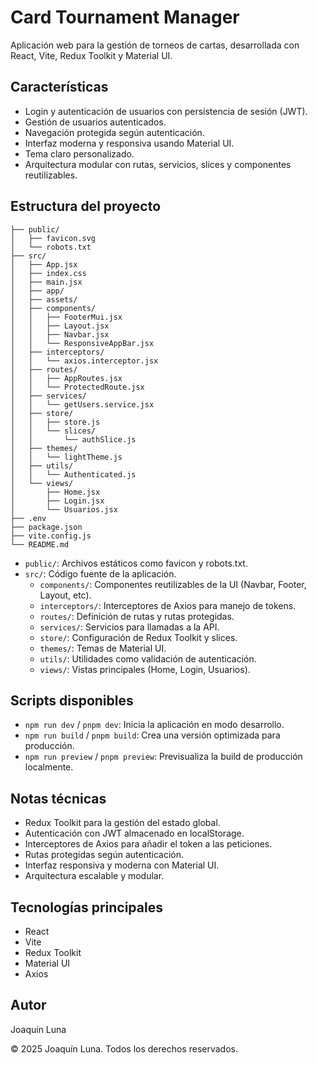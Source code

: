 # Card Tournament Manager

Aplicación web para la gestión de torneos de cartas, desarrollada con React, Vite, Redux Toolkit y Material UI.

## Características

- Login y autenticación de usuarios con persistencia de sesión (JWT).
- Gestión de usuarios autenticados.
- Navegación protegida según autenticación.
- Interfaz moderna y responsiva usando Material UI.
- Tema claro personalizado.
- Arquitectura modular con rutas, servicios, slices y componentes reutilizables.

## Estructura del proyecto

```
├── public/
│   ├── favicon.svg
│   └── robots.txt
├── src/
│   ├── App.jsx
│   ├── index.css
│   ├── main.jsx
│   ├── app/
│   ├── assets/
│   ├── components/
│   │   ├── FooterMui.jsx
│   │   ├── Layout.jsx
│   │   ├── Navbar.jsx
│   │   └── ResponsiveAppBar.jsx
│   ├── interceptors/
│   │   └── axios.interceptor.jsx
│   ├── routes/
│   │   ├── AppRoutes.jsx
│   │   └── ProtectedRoute.jsx
│   ├── services/
│   │   └── getUsers.service.jsx
│   ├── store/
│   │   ├── store.js
│   │   └── slices/
│   │       └── authSlice.js
│   ├── themes/
│   │   └── lightTheme.js
│   ├── utils/
│   │   └── Authenticated.js
│   └── views/
│       ├── Home.jsx
│       ├── Login.jsx
│       └── Usuarios.jsx
├── .env
├── package.json
├── vite.config.js
└── README.md
```

- `public/`: Archivos estáticos como favicon y robots.txt.
- `src/`: Código fuente de la aplicación.
  - `components/`: Componentes reutilizables de la UI (Navbar, Footer, Layout, etc).
  - `interceptors/`: Interceptores de Axios para manejo de tokens.
  - `routes/`: Definición de rutas y rutas protegidas.
  - `services/`: Servicios para llamadas a la API.
  - `store/`: Configuración de Redux Toolkit y slices.
  - `themes/`: Temas de Material UI.
  - `utils/`: Utilidades como validación de autenticación.
  - `views/`: Vistas principales (Home, Login, Usuarios).

## Scripts disponibles

- `npm run dev` / `pnpm dev`: Inicia la aplicación en modo desarrollo.
- `npm run build` / `pnpm build`: Crea una versión optimizada para producción.
- `npm run preview` / `pnpm preview`: Previsualiza la build de producción localmente.

## Notas técnicas

- Redux Toolkit para la gestión del estado global.
- Autenticación con JWT almacenado en localStorage.
- Interceptores de Axios para añadir el token a las peticiones.
- Rutas protegidas según autenticación.
- Interfaz responsiva y moderna con Material UI.
- Arquitectura escalable y modular.

## Tecnologías principales

- React
- Vite
- Redux Toolkit
- Material UI
- Axios

## Autor

Joaquín Luna

© 2025 Joaquín Luna. Todos los derechos reservados.

